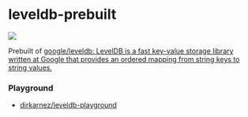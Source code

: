 leveldb-prebuilt
================
![](https://github.com/dirkarnez/leveldb-prebuilt/actions/workflows/build.yml/badge.svg)

Prebuilt of [google/leveldb: LevelDB is a fast key-value storage library written at Google that provides an ordered mapping from string keys to string values.](https://github.com/google/leveldb)

### Playground
- [dirkarnez/leveldb-playground](https://github.com/dirkarnez/leveldb-playground)